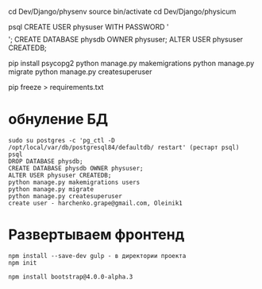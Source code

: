 cd Dev/Django/physenv
source bin/activate
cd Dev/Django/physicum

psql
CREATE USER physuser WITH PASSWORD '$$$$';
CREATE DATABASE physdb OWNER physuser;
ALTER USER physuser CREATEDB;

pip install psycopg2
python manage.py makemigrations
python manage.py migrate
python manage.py createsuperuser

pip freeze > requirements.txt


# обнуление БД

```
sudo su postgres -c 'pg_ctl -D /opt/local/var/db/postgresql84/defaultdb/ restart' (рестарт psql)
psql
DROP DATABASE physdb;
CREATE DATABASE physdb OWNER physuser;
ALTER USER physuser CREATEDB;
python manage.py makemigrations users
python manage.py migrate
python manage.py createsuperuser
create user - harchenko.grape@gmail.com, Oleinik1
```

# Развертываем фронтенд #
```
npm install --save-dev gulp - в директории проекта
npm init

npm install bootstrap@4.0.0-alpha.3
```
